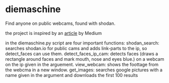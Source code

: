 # diemaschine
Find anyone on public webcams, found with shodan. 

the project is inspired by an [article](https://medium.com/@ageitgey/machine-learning-is-fun-part-4-modern-face-recognition-with-deep-learning-c3cffc121d78#.lvd4mq590 "test") by Medium

in the diemaschine.py script are four important functions:
shodan_search: searches shodan.io for public cams and adds link-parts to the ip, so detect_faces can use them.
detect_faces_ip_cam: detects faces (draws a rectangle around faces and mark mouth, nose and eyes blue.) on a webcam on the ip given in the arguement.
view_webcam: shows the foottage from the webcma in a new window.
get_images: searches google pictures with a name given in the argument and downloads the first 100 results

